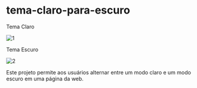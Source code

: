 # tema-claro-para-escuro

Tema Claro

![1](https://github.com/Adriano-Pina/tema-claro-para-escuro/assets/98466588/67086813-12a3-4669-a4ea-08362d1ada5c)

Tema Escuro

![2](https://github.com/Adriano-Pina/tema-claro-para-escuro/assets/98466588/4a2c354f-e0b3-442e-8d20-0a99662874cb)

Este projeto permite aos usuários alternar entre um modo claro e um modo escuro em uma página da web.
